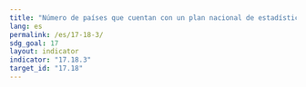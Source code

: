 ```yaml
---
title: "Número de países que cuentan con un plan nacional de estadística plenamente financiado y en proceso de aplicación, desglosado por fuente de financiación"
lang: es
permalink: /es/17-18-3/
sdg_goal: 17
layout: indicator
indicator: "17.18.3"
target_id: "17.18"
---
```


